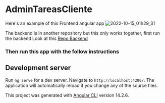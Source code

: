 # AdminTareasCliente
Here's an example of this Frontend angular app
![2022-10-15_01h29_31](https://user-images.githubusercontent.com/73865022/195972805-27b17b35-14ec-4695-8948-c14388a3cb1c.png)

The backend is in another repository but this only works together, first run the backend
Look at this [Repo Backend](https://github.com/TheRevBv/TaskApi)

### Then run this app with the follow instructions

## Development server

Run `ng serve` for a dev server. Navigate to `http://localhost:4200/`. The application will automatically reload if you change any of the source files.

This project was generated with [Angular CLI](https://github.com/angular/angular-cli) version 14.2.6.
